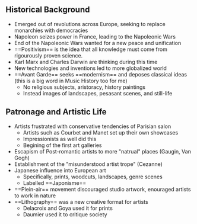 ## Historical Background
- Emerged out of revolutions across Europe, seeking to replace monarchies with democracies
- Napoleon seizes power in France, leading to the Napoleonic Wars 
- End of the Napoleonic Wars wanted for a new peace and unification
- ==Positivism== is the idea that all knowledge must come from rigourously proven science.
- Karl Marx and Charles Darwin are thinking during this time
- New technologies and inventions led to more globalized world
- ==Avant Garde== seeks ==modernism== and deposes classical ideas (this is a big word in Music History too for me)
	- No religious subjects, aristoracy, history paintings
	- Instead images of landscapes, pesasant scenes, and still-life

## Patronage and Artistic Life
- Artists frustrated with conservative tendencies of Parisian salon
	- Artists such as Courbet and Manet set up their own showcases
	- Impressionists as well did this
	- Begining of the first art galleries
- Escapism of Post-romantic artists to more "natrual" places (Gaugin, Van Gogh)
- Establishment of the "misunderstood artist trope" (Cezanne)
- Japanese influence into European art
	- Specifically, prints, woodcuts, landscapes, genre scenes
	- Labelled ==Japonisme==
- ==Plein-air== movement discouraged studio artwork, enouraged artists to work in nature
- ==Lithography== was a new creative format for artists
	- Delacroix and Goya used it for prints
	- Daumier used it to critique society
